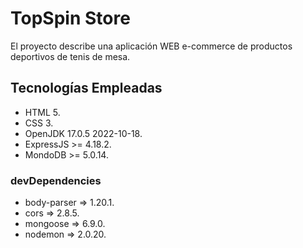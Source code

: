 # TopSpin Store
El proyecto describe una aplicación WEB e-commerce de productos deportivos de tenis de mesa.
## Tecnologías Empleadas
* HTML 5.
* CSS 3.
* OpenJDK 17.0.5 2022-10-18.
* ExpressJS >= 4.18.2.
* MondoDB >= 5.0.14.
### devDependencies
* body-parser => 1.20.1.
* cors => 2.8.5.
* mongoose => 6.9.0.
* nodemon => 2.0.20.